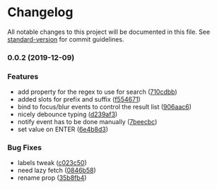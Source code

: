 # Changelog

All notable changes to this project will be documented in this file. See [standard-version](https://github.com/conventional-changelog/standard-version) for commit guidelines.

### 0.0.2 (2019-12-09)


### Features

* add property for the regex to use for search ([710cdbb](https://github.com/open-wc/open-wc/commit/710cdbbdf8c7b6f9e77f470db7606ff59c622027))
* added slots for prefix and suffix ([f554671](https://github.com/open-wc/open-wc/commit/f55467195f9d03344436b2fd780fce5752f59827))
* bind to focus/blur events to control the result list ([906aac6](https://github.com/open-wc/open-wc/commit/906aac6cf054f9d28e9da19b536990a077e8f244))
* nicely debounce typing ([d239af3](https://github.com/open-wc/open-wc/commit/d239af3a59b49da48000fabfef96b680b41984d2))
* notify event has to be done manually ([7beecbc](https://github.com/open-wc/open-wc/commit/7beecbcf158984eb62b2a4f4364012b2a092c041))
* set value on ENTER ([6e4b8d3](https://github.com/open-wc/open-wc/commit/6e4b8d3082045ee2f3fd829033ec575747ccc952))


### Bug Fixes

* labels tweak ([c023c50](https://github.com/open-wc/open-wc/commit/c023c50660d0ab712490b75bf2d778633bdde976))
* need lazy fetch ([0846b58](https://github.com/open-wc/open-wc/commit/0846b58c6b63ba2b5e13945ab70f8e45bd947b3d))
* rename prop ([35b8fb4](https://github.com/open-wc/open-wc/commit/35b8fb46fe3c42157b8446de5a4821d67b5a6d4c))
